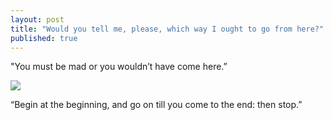```yaml
---
layout: post
title: "Would you tell me, please, which way I ought to go from here?"
published: true
---
```


"You must be mad or you wouldn’t have come here.” 

![](/![](/actioniq.github.io/images/first-post.png))

“Begin at the beginning, and go on till you come to the end: then stop.”